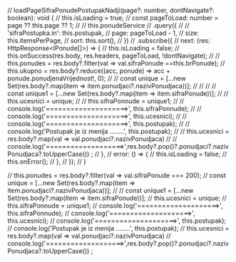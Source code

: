 // loadPageSifraPonudePostupakNadji(page?: number, dontNavigate?: boolean): void {
//   this.isLoading = true;
//   const pageToLoad: number = page ?? this.page ?? 1;
//
//   this.ponudeService
//     .query({
//       // 'sifraPostupka.in': this.postupak,
//       page: pageToLoad - 1,
//       size: this.itemsPerPage,
//       sort: this.sort(),
//     })
//     .subscribe({
//       next: (res: HttpResponse<IPonude[]>) => {
//         this.isLoading = false;
//         this.onSuccess(res.body, res.headers, pageToLoad, !dontNavigate);
//
//         this.ponudes = res.body?.filter(val => val.sifraPonude ==this.brPonude);
//         this.ukupno = res.body?.reduce((acc, ponude) => acc + ponude.ponudjenaVrijednost!, 0);
//         // const unique = [...new Set(res.body?.map(item => item.ponudjaci?.nazivPonudjaca))];
//         //
//         // const unique1 = [...new Set(res.body?.map(item => item.sifraPonude))];
//         // this.ucesnici = unique;
//         // this.sifraPonnude = unique1;
//         // console.log('====================>', this.sifraPonnude);
//         // console.log('====================>', this.ucesnici);
//         // console.log('====================>', this.postupak);
//         // console.log('Postupak je iz menija ........', this.postupak);
//         // this.ucesnici = res.body?.map(val => val.ponudjaci?.nazivPonudjaca)
//         // console.log('===================>',res.body?.pop()?.ponudjaci?.nazivPonudjaca?.toUpperCase()) ;
//       },
//       error: () => {
//         this.isLoading = false;
//         this.onError();
//       },
//     });
// }



// this.ponudes = res.body?.filter(val => val.sifraPonude === 200);
// const unique = [...new Set(res.body?.map(item => item.ponudjaci?.nazivPonudjaca))];
//
// const unique1 = [...new Set(res.body?.map(item => item.sifraPonude))];
// this.ucesnici = unique;
// this.sifraPonnude = unique1;
// console.log('====================>', this.sifraPonnude);
// console.log('====================>', this.ucesnici);
// console.log('====================>', this.postupak);
// console.log('Postupak je iz menija ........', this.postupak);
// this.ucesnici = res.body?.map(val => val.ponudjaci?.nazivPonudjaca)
// console.log('===================>',res.body?.pop()?.ponudjaci?.nazivPonudjaca?.toUpperCase()) ;
